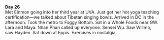 **Day 26**  
Met Einmon going into her third year at UVA. Just got her hot yoga teaching certification—we talked about Tibetan singing bowls. Arrived in DC in the afternoon. Took the metro to Foggy Bottom. Sat in a Whole Foods near GW. Lara and Maya. Nhan Phan called up everyone. Sensei Wu. Saw Willmo, saw Hayden. Sat down at Eppis. Exercises in nostalgia.